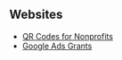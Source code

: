 ## Websites
- [QR Codes for Nonprofits](https://www.qr-code-generator.com/qr-codes-for/nonprofits/)
- [Google Ads Grants](https://www.google.com/grants/)
